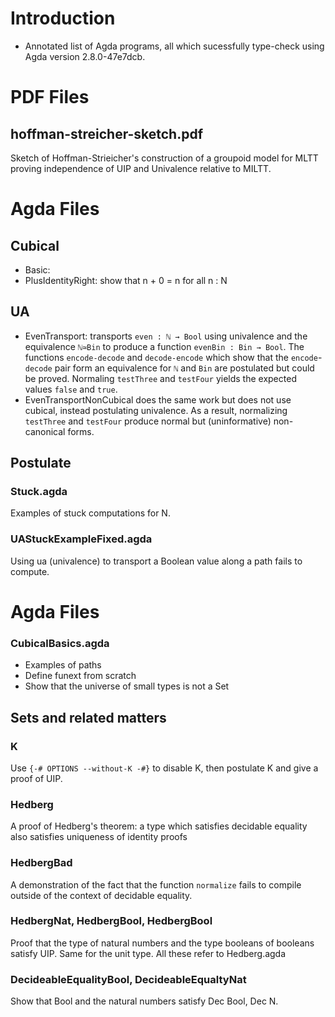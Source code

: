 # Introduction



- Annotated list of Agda programs, all which sucessfully type-check using Agda version 2.8.0-47e7dcb.

# PDF Files

## hoffman-streicher-sketch.pdf

Sketch of Hoffman-Strieicher's construction of a groupoid model for MLTT proving independence of UIP and Univalence relative to MILTT.

# Agda Files

## Cubical

- Basic: 
- PlusIdentityRight: show that n + 0 = n for all n : N

## UA

- EvenTransport: transports `even : ℕ → Bool` using univalence
and the equivalence `ℕ≃Bin` to produce a function `evenBin : Bin → Bool`.  The functions `encode-decode` and `decode-encode` which show that the `encode`-`decode` pair form an equivalence for `ℕ` and `Bin` are postulated but could be proved. Normaling `testThree` and `testFour` yields the expected values `false` and `true`.
- EvenTransportNonCubical does the same work but does not use cubical, instead postulating univalence.  As a result, normalizing `testThree` and `testFour` produce normal but (uninformative) non-canonical forms.


## Postulate

### Stuck.agda

Examples of stuck computations for N.

### UAStuckExampleFixed.agda

Using ua (univalence) to transport a Boolean value along a path fails to compute.



# Agda Files



### CubicalBasics.agda

- Examples of paths
- Define funext from scratch
- Show that the universe of small types is not a Set

## Sets and related matters

### K

Use `{-# OPTIONS --without-K -#}` to disable K, then
postulate K and give a proof of UIP.

### Hedberg

A proof of Hedberg's theorem: a type which satisfies decidable
equality also satisfies uniqueness of identity proofs

### HedbergBad

A demonstration of the fact that the function `normalize` fails
to compile outside of the context of decidable equality.

### HedbergNat, HedbergBool, HedbergBool

Proof that the type of natural numbers and the type booleans
of booleans satisfy UIP.  Same for the unit type.  All these
refer to Hedberg.agda

### DecideableEqualityBool, DecideableEqualtyNat

Show that Bool and the natural numbers satisfy Dec Bool, Dec N.


